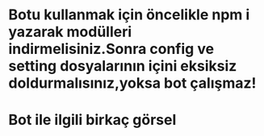 
# Botu kullanmak için öncelikle npm i yazarak modülleri indirmelisiniz.Sonra config ve setting dosyalarının içini eksiksiz doldurmalısınız,yoksa bot çalışmaz!

# Bot ile ilgili birkaç görsel

<img serc="https://cdn.discordapp.com/attachments/929829846945767505/957498095841726494/latme.png">
<img serc="https://cdn.discordapp.com/attachments/929829846945767505/957498251509104650/lattop.png">
